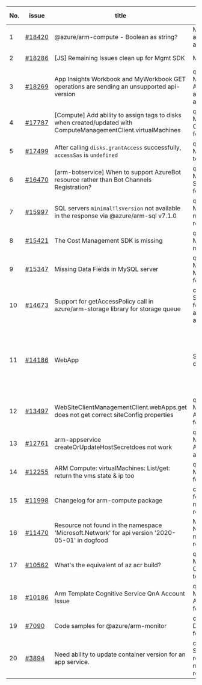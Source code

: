 | No. | issue | title | labels | assignees | bot advice | created date |
| ------ | ------ | ------ | ------ | ------ | ------ | :-----: |
|1|[#18420](https://github.com/Azure/azure-sdk-for-js/issues/18420)|@azure/arm-compute - Boolean as string?|Mgmt, Compute, needs-author-feedback, no-recent-activity|qiaozha||2021-10-28|
|2|[#18286](https://github.com/Azure/azure-sdk-for-js/issues/18286)|[JS] Remaining Issues clean up for Mgmt SDK|Mgmt, MQ|qiaozha, lirenhe|new issue|2021-10-20|
|3|[#18269](https://github.com/Azure/azure-sdk-for-js/issues/18269)|App Insights Workbook and MyWorkbook GET operations are sending an unsupported api-version|question, customer-reported, Mgmt, Monitor - ApplicationInsights, needs-author-feedback, no-recent-activity|qiaozha||2021-10-19|
|4|[#17787](https://github.com/Azure/azure-sdk-for-js/issues/17787)|[Compute] Add ability to assign tags to disks when created/updated with ComputeManagementClient.virtualMachines|question, customer-reported, Mgmt, Service Attention, Compute, needs-author-feedback, no-recent-activity|qiaozha, TravisCragg-MSFT||2021-09-22|
|5|[#17499](https://github.com/Azure/azure-sdk-for-js/issues/17499)|After calling `disks.grantAccess` successfully, `accessSas` is `undefined`|question, customer-reported, Mgmt, Compute, needs-team-attention|qiaozha||2021-09-07|
|6|[#16470](https://github.com/Azure/azure-sdk-for-js/issues/16470)|[arm-botservice] When to support AzureBot resource rather than Bot Channels Registration?|question, customer-reported, Mgmt, Service Attention, Bot Service, needs-author-feedback, no-recent-activity|qiaozha||2021-07-20|
|7|[#15997](https://github.com/Azure/azure-sdk-for-js/issues/15997)|SQL servers `minimalTlsVersion` not available in the response via @azure/arm-sql v7.1.0|question, customer-reported, Mgmt, Service Attention, SQL, needs-author-feedback, no-recent-activity|dw511214992||2021-06-25|
|8|[#15421](https://github.com/Azure/azure-sdk-for-js/issues/15421)|The Cost Management SDK is missing|question, customer-reported, Mgmt, Service Attention, needs-team-attention|dw511214992||2021-05-26|
|9|[#15347](https://github.com/Azure/azure-sdk-for-js/issues/15347)|Missing Data Fields in MySQL server|question, customer-reported, Mgmt, Service Attention, MySQL, needs-author-feedback, no-recent-activity|colawwj||2021-05-20|
|10|[#14673](https://github.com/Azure/azure-sdk-for-js/issues/14673)|Support for getAccessPolicy call in azure/arm-storage library for storage queue|customer-reported, Mgmt, Storage, Service Attention, feature-request, needs-author-feedback, no-recent-activity|amishra-dev, lirenhe||2021-04-02|
|11|[#14186](https://github.com/Azure/azure-sdk-for-js/issues/14186)|WebApp | Service Principal cannot createOrUpdateSourceControl|question, customer-reported, Mgmt, App Services, Service Attention, needs-team-attention|lirenhe||2021-03-08|
|12|[#13497](https://github.com/Azure/azure-sdk-for-js/issues/13497)|WebSiteClientManagementClient.webApps.get does not get correct siteConfig properties|question, customer-reported, Mgmt, App Services, Service Attention, needs-author-feedback, no-recent-activity|colawwj||2021-01-30|
|13|[#12761](https://github.com/Azure/azure-sdk-for-js/issues/12761)|arm-appservice createOrUpdateHostSecretdoes not work|question, customer-reported, Mgmt, App Services, Service Attention, needs-team-attention|dw511214992||2020-12-03|
|14|[#12255](https://github.com/Azure/azure-sdk-for-js/issues/12255)|ARM Compute: virtualMachines: List/get: return the vms state & ip too|question, customer-reported, Mgmt, needs-author-feedback, no-recent-activity|qiaozha||2020-11-03|
|15|[#11998](https://github.com/Azure/azure-sdk-for-js/issues/11998)|Changelog for arm-compute package|customer-reported, Mgmt, feature-request, Compute, needs-author-feedback, no-recent-activity|qiaozha||2020-10-22|
|16|[#11470](https://github.com/Azure/azure-sdk-for-js/issues/11470)|Resource not found in the namespace 'Microsoft.Network' for api version '2020-05-01' in dogfood|Mgmt, Service Attention, Network - Virtual Network, needs-author-feedback, no-recent-activity|lirenhe||2020-09-24|
|17|[#10562](https://github.com/Azure/azure-sdk-for-js/issues/10562)|What's the equivalent of az acr build?|question, customer-reported, Mgmt, Service Attention, Container Registry, needs-team-attention|lirenhe|new comment|2020-08-11|
|18|[#10186](https://github.com/Azure/azure-sdk-for-js/issues/10186)|Arm Template Cognitive Service QnA Account Issue|question, customer-reported, Mgmt, Service Attention, ARM, needs-author-feedback|lirenhe|new comment|2020-07-22|
|19|[#7090](https://github.com/Azure/azure-sdk-for-js/issues/7090)|Code samples for @azure/arm-monitor|customer-reported, Mgmt, Docs, needs-author-feedback, no-recent-activity|colawwj||2020-01-24|
|20|[#3894](https://github.com/Azure/azure-sdk-for-js/issues/3894)|Need ability to update container version for an app service.|customer-reported, Mgmt, Service Attention, feature-request, Docs, Web Apps, needs-author-feedback, no-recent-activity|qiaozha||2019-06-18|

